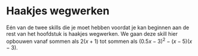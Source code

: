 # Haakjes wegwerken

Eén van de twee skills die je moet hebben voordat je kan beginnen aan de rest van het hoofdstuk is haakjes wegwerken. We gaan deze skill hier opbouwen vanaf sommen als $2(x+1)$ tot sommen als $(0.5x-3)^2-(x-5)(x-3)$.
